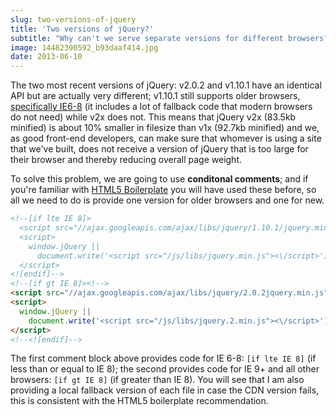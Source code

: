 ```yaml
---
slug: two-versions-of-jquery
title: 'Two versions of jQuery?'
subtitle: "Why can't we serve separate versions for different browsers?"
image: 14482390592_b93daaf414.jpg
date: 2013-06-10
---
```


The two most recent versions of jQuery: v2.0.2 and v1.10.1 have an identical API but are actually very different; v1.10.1 still supports older browsers, [specifically IE6-8](http://blog.jquery.com/2013/04/18/jquery-2-0-released/) (it includes a lot of fallback code that modern browsers do not need) while v2x does not. This means that jQuery v2x (83.5kb minified) is about 10% smaller in filesize than v1x (92.7kb minified) and we, as good front-end developers, can make sure that whomever is using a site that we've built, does not receive a version of jQuery that is too large for their browser and thereby reducing overall page weight.

To solve this problem, we are going to use **conditonal comments**; and if you're familiar with [HTML5 Boilerplate](http://h5bp.com) you will have used these before, so all we need to do is provide one version for older browsers and one for new.

```html
<!--[if lte IE 8]>
  <script src="//ajax.googleapis.com/ajax/libs/jquery/1.10.1/jquery.min.js"></script>
  <script>
    window.jQuery ||
      document.write('<script src="/js/libs/jquery.min.js"><\/script>')
  </script>
<![endif]-->
<!--[if gt IE 8]><!-->
<script src="//ajax.googleapis.com/ajax/libs/jquery/2.0.2jquery.min.js"></script>
<script>
  window.jQuery ||
    document.write('<script src="/js/libs/jquery.2.min.js"><\/script>')
</script>
<!--<![endif]-->
```

The first comment block above provides code for IE 6-8: `[if lte IE 8]` (if less than or equal to IE 8); the second provides code for IE 9+ and all other browsers: `[if gt IE 8]` (if greater than IE 8). You will see that I am also providing a local fallback version of each file in case the CDN version fails, this is consistent with the HTML5 boilerplate recommendation.
